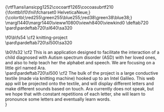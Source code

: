 {\rtf1\ansi\ansicpg1252\cocoartf1265\cocoasubrtf210
{\fonttbl\f0\fnil\fcharset0 HelveticaNeue;}
{\colortbl;\red255\green255\blue255;\red38\green38\blue38;}
\margl1440\margr1440\vieww10800\viewh8400\viewkind0
\deftab720
\pard\pardeftab720\sl640\sa320

\f0\b\fs54 \cf2 knitting-project\
\pard\pardeftab720\sl500\sa320

\b0\fs32 \cf2 This is an application designed to facilitate the interaction of a child diagnosed with Autism spectrum disorder (ASD) with her loved ones, and also to help teach her the alphabet and speech. We are focusing on a little girl named Ara.\
\pard\pardeftab720\sl500
\cf2 The bulk of the project is a large conductive textile (made via knitting machine) hooked up to an Intel Galileo. This web app will be projected onto the textile, and will display different letters and make different sounds based on touch. Ara currently does not speak, but we hope that with constant repetitions of each letter, she will learn to pronounce some letters and eventually learn words.\
}